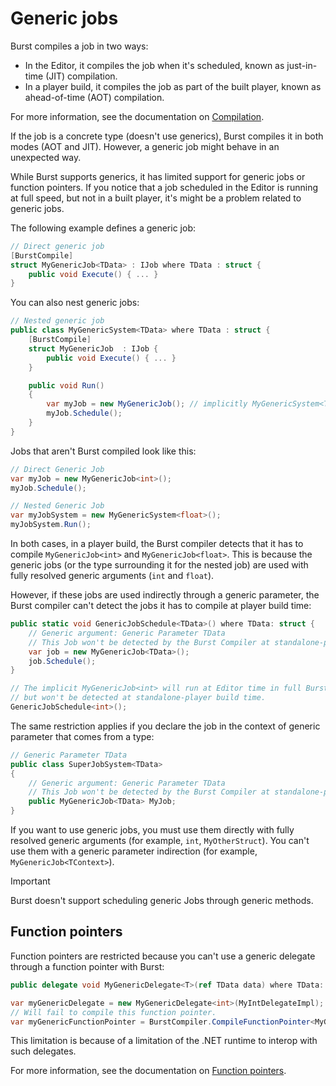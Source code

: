 # Generic jobs

Burst compiles a job in two ways:

* In the Editor, it compiles the job when it's scheduled, known as just-in-time (JIT) compilation.
* In a player build, it compiles the job as part of the built player, known as ahead-of-time (AOT) compilation.

For more information, see the documentation on [Compilation](compilation-overview.md).

If the job is a concrete type (doesn't use generics), Burst compiles it in both modes (AOT and JIT). However, a generic job might behave in an unexpected way.

While Burst supports generics, it has limited support for generic jobs or function pointers. If you notice that a job scheduled in the Editor is running at full speed, but not in a built player, it's might be a problem related to generic jobs.

The following example defines a generic job:

```c#
// Direct generic job
[BurstCompile]
struct MyGenericJob<TData> : IJob where TData : struct { 
    public void Execute() { ... }
}
```

You can also nest generic jobs: 

```c#
// Nested generic job
public class MyGenericSystem<TData> where TData : struct {
    [BurstCompile]
    struct MyGenericJob  : IJob { 
        public void Execute() { ... }
    }

    public void Run()
    {
        var myJob = new MyGenericJob(); // implicitly MyGenericSystem<TData>.MyGenericJob
        myJob.Schedule();    
    }
}
```

Jobs that aren't Burst compiled look like this:

```c#
// Direct Generic Job
var myJob = new MyGenericJob<int>();
myJob.Schedule();

// Nested Generic Job
var myJobSystem = new MyGenericSystem<float>();
myJobSystem.Run();
```

In both cases, in a player build, the Burst compiler detects that it has to compile `MyGenericJob<int>` and `MyGenericJob<float>`. This is because the generic jobs (or the type surrounding it for the nested job) are used with fully resolved generic arguments (`int` and `float`).

However, if these jobs are used indirectly through a generic parameter, the Burst compiler can't detect the jobs it has to compile at player build time:

```c#
public static void GenericJobSchedule<TData>() where TData: struct {
    // Generic argument: Generic Parameter TData
    // This Job won't be detected by the Burst Compiler at standalone-player build time.
    var job = new MyGenericJob<TData>();
    job.Schedule();
}

// The implicit MyGenericJob<int> will run at Editor time in full Burst speed
// but won't be detected at standalone-player build time.
GenericJobSchedule<int>();
```

The same restriction applies if you declare the job in the context of generic parameter that comes from a type:

```c#
// Generic Parameter TData
public class SuperJobSystem<TData>
{
    // Generic argument: Generic Parameter TData
    // This Job won't be detected by the Burst Compiler at standalone-player build time.
    public MyGenericJob<TData> MyJob;
}
```

If you want to use generic jobs, you must use them directly with fully resolved generic arguments (for example, `int`, `MyOtherStruct`). You can't use them with a generic parameter indirection (for example, `MyGenericJob<TContext>`).

>[!IMPORTANT]
>Burst doesn't support scheduling generic Jobs through generic methods.

## Function pointers

Function pointers are restricted because you can't use a generic delegate through a function pointer with Burst:

```c#
public delegate void MyGenericDelegate<T>(ref TData data) where TData: struct;

var myGenericDelegate = new MyGenericDelegate<int>(MyIntDelegateImpl);
// Will fail to compile this function pointer.
var myGenericFunctionPointer = BurstCompiler.CompileFunctionPointer<MyGenericDelegate<int>>(myGenericDelegate);
```

This limitation is because of a limitation of the .NET runtime to interop with such delegates.

For more information, see the documentation on [Function pointers](csharp-function-pointers.md).